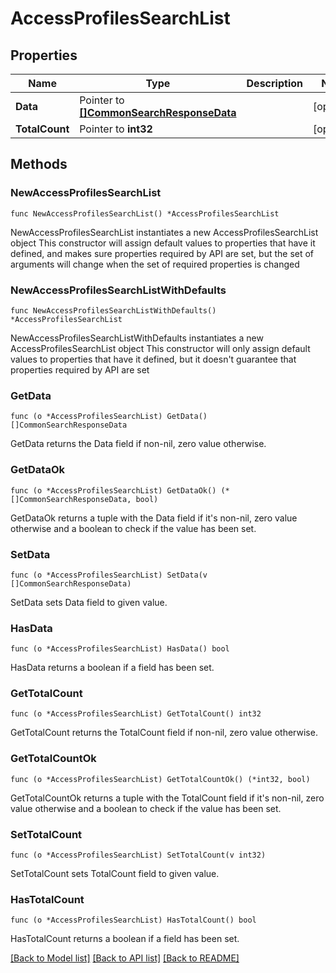 # AccessProfilesSearchList

## Properties

Name | Type | Description | Notes
------------ | ------------- | ------------- | -------------
**Data** | Pointer to [**[]CommonSearchResponseData**](CommonSearchResponseData.md) |  | [optional] 
**TotalCount** | Pointer to **int32** |  | [optional] 

## Methods

### NewAccessProfilesSearchList

`func NewAccessProfilesSearchList() *AccessProfilesSearchList`

NewAccessProfilesSearchList instantiates a new AccessProfilesSearchList object
This constructor will assign default values to properties that have it defined,
and makes sure properties required by API are set, but the set of arguments
will change when the set of required properties is changed

### NewAccessProfilesSearchListWithDefaults

`func NewAccessProfilesSearchListWithDefaults() *AccessProfilesSearchList`

NewAccessProfilesSearchListWithDefaults instantiates a new AccessProfilesSearchList object
This constructor will only assign default values to properties that have it defined,
but it doesn't guarantee that properties required by API are set

### GetData

`func (o *AccessProfilesSearchList) GetData() []CommonSearchResponseData`

GetData returns the Data field if non-nil, zero value otherwise.

### GetDataOk

`func (o *AccessProfilesSearchList) GetDataOk() (*[]CommonSearchResponseData, bool)`

GetDataOk returns a tuple with the Data field if it's non-nil, zero value otherwise
and a boolean to check if the value has been set.

### SetData

`func (o *AccessProfilesSearchList) SetData(v []CommonSearchResponseData)`

SetData sets Data field to given value.

### HasData

`func (o *AccessProfilesSearchList) HasData() bool`

HasData returns a boolean if a field has been set.

### GetTotalCount

`func (o *AccessProfilesSearchList) GetTotalCount() int32`

GetTotalCount returns the TotalCount field if non-nil, zero value otherwise.

### GetTotalCountOk

`func (o *AccessProfilesSearchList) GetTotalCountOk() (*int32, bool)`

GetTotalCountOk returns a tuple with the TotalCount field if it's non-nil, zero value otherwise
and a boolean to check if the value has been set.

### SetTotalCount

`func (o *AccessProfilesSearchList) SetTotalCount(v int32)`

SetTotalCount sets TotalCount field to given value.

### HasTotalCount

`func (o *AccessProfilesSearchList) HasTotalCount() bool`

HasTotalCount returns a boolean if a field has been set.


[[Back to Model list]](../README.md#documentation-for-models) [[Back to API list]](../README.md#documentation-for-api-endpoints) [[Back to README]](../README.md)


